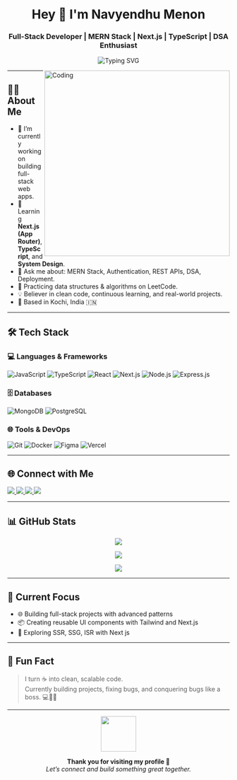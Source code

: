 <h1 align="center">Hey 👋 I'm Navyendhu Menon</h1>
<h3 align="center">Full-Stack Developer | MERN Stack | Next.js | TypeScript | DSA Enthusiast</h3>

<p align="center">
  <img src="https://readme-typing-svg.demolab.com?font=Fira+Code&pause=1000&color=00F5FF&center=true&vCenter=true&width=500&lines=Welcome+to+my+GitHub!;Passionate+about+web+development;Learning+Next.js+and+TypeScript;Let's+connect+and+collaborate!+🤝" alt="Typing SVG" />
</p>

<img align="right" alt="Coding" width="420" src="https://cdn.dribbble.com/users/1162077/screenshots/3848914/programmer.gif" />

---

## 👨‍💻 About Me

- 🔭 I’m currently working on building full-stack web apps.
- 🌱 Learning **Next.js (App Router)**, **TypeScript**, and **System Design**.
- 💬 Ask me about: MERN Stack, Authentication, REST APIs, DSA, Deployment.
- 🧠 Practicing data structures & algorithms on LeetCode.
- 💡 Believer in clean code, continuous learning, and real-world projects.
- 📍 Based in Kochi, India 🇮🇳

---

## 🛠️ Tech Stack

### 💻 Languages & Frameworks
![JavaScript](https://img.shields.io/badge/-JavaScript-F7DF1E?style=flat&logo=javascript&logoColor=black)
![TypeScript](https://img.shields.io/badge/-TypeScript-3178C6?style=flat&logo=typescript&logoColor=white)
![React](https://img.shields.io/badge/-React-61DAFB?style=flat&logo=react&logoColor=black)
![Next.js](https://img.shields.io/badge/-Next.js-000000?style=flat&logo=nextdotjs)
![Node.js](https://img.shields.io/badge/-Node.js-339933?style=flat&logo=node.js&logoColor=white)
![Express.js](https://img.shields.io/badge/-Express.js-000000?style=flat&logo=express&logoColor=white)

### 🗄️ Databases
![MongoDB](https://img.shields.io/badge/-MongoDB-47A248?style=flat&logo=mongodb&logoColor=white)
![PostgreSQL](https://img.shields.io/badge/-PostgreSQL-336791?style=flat&logo=postgresql&logoColor=white)

### 🌐 Tools & DevOps
![Git](https://img.shields.io/badge/-Git-F05032?style=flat&logo=git&logoColor=white)
![Docker](https://img.shields.io/badge/-Docker-2496ED?style=flat&logo=docker&logoColor=white)
![Figma](https://img.shields.io/badge/-Figma-F24E1E?style=flat&logo=figma&logoColor=white)
![Vercel](https://img.shields.io/badge/-Vercel-000000?style=flat&logo=vercel&logoColor=white)

---

## 🌐 Connect with Me

<p align="left">
  <a href="https://www.linkedin.com/in/navyendhu-menon-0074231b2/" target="_blank">
    <img src="https://img.shields.io/badge/-LinkedIn-blue?style=for-the-badge&logo=linkedin" />
  </a>
  <a href="https://leetcode.com/u/navyendhummenon/" target="_blank">
    <img src="https://img.shields.io/badge/-LeetCode-black?style=for-the-badge&logo=leetcode" />
  </a>
  <a href="https://www.instagram.com/stories.by.navyendhu/" target="_blank">
    <img src="https://img.shields.io/badge/-Instagram-E4405F?style=for-the-badge&logo=instagram&logoColor=white" />
  </a>
  <a href="mailto:navyendhummenon@gmail.com">
    <img src="https://img.shields.io/badge/-Gmail-D14836?style=for-the-badge&logo=gmail&logoColor=white" />
  </a>
</p>

---

## 📊 GitHub Stats

<p align="center">
  <img src="https://github-readme-stats.vercel.app/api?username=navyendhumenon&show_icons=true&theme=gruvbox" />
</p>

<p align="center">
  <img src="https://github-readme-streak-stats.herokuapp.com?user=navyendhumenon&theme=gruvbox&hide_border=true" />
</p>

<p align="center">
  <img src="https://github-readme-stats.vercel.app/api/top-langs/?username=navyendhumenon&layout=compact&theme=gruvbox" />
</p>

---

## 🎯 Current Focus

- 🌐 Building full-stack projects with advanced patterns
- 📦 Creating reusable UI components with Tailwind and Next.js
- 🔐 Exploring SSR, SSG, ISR with Next js

---

## 🧠 Fun Fact

> I turn ☕ into clean, scalable code.  
> Currently building projects, fixing bugs, and conquering bugs like a boss. 💻🐛🔥

---

<p align="center">
  <img src="https://media.giphy.com/media/3o7aD2saalBwwftBIY/giphy.gif" width="80" />
</p>

<p align="center">
  <b>Thank you for visiting my profile 🙌</b>
  <br />
  <i>Let’s connect and build something great together.</i>
</p>
